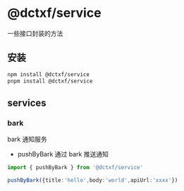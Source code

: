 # @dctxf/service

一些接口封装的方法

## 安装

```bash
npm install @dctxf/service
pnpm install @dctxf/service
```

## services

### bark
bark 通知服务

- pushByBark 通过 bark 推送通知

```ts
import { pushByBark } from '@dctxf/service'

pushByBark({title:'hello',body:'world',apiUrl:'xxxx'})
```
